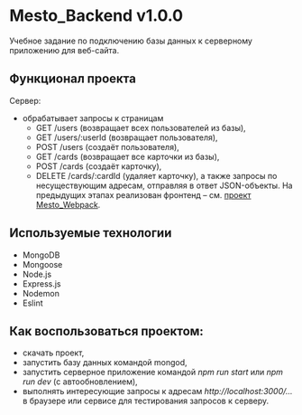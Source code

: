 # Mesto_Backend v1.0.0
Учебное задание по подключению базы данных к серверному приложению для веб-сайта.
## Функционал проекта
Сервер:
- обрабатывает запросы к страницам
   - GET /users (возвращает всех пользователей из базы),
   - GET /users/:userId (возвращает пользователя),
   - POST /users (создаёт пользователя),
   - GET /cards (возвращает все карточки из базы),
   - POST /cards (создаёт карточку),
   - DELETE /cards/:cardId (удаляет карточку),
а также запросы по несуществующим адресам, отправляя в ответ JSON-объекты.
На предыдущих этапах реализован фронтенд – см. [проект Mesto_Webpack](https://github.com/VitalyTikhonov/Mesto_Webpack/blob/master/README.md).
## Используемые технологии
- MongoDB
- Mongoose
- Node.js
- Express.js
- Nodemon
- Eslint
## Как воспользоваться проектом:
- скачать проект,
- запустить базу данных командой mongod,
- запустить серверное приложение командой _npm run start_ или _npm run dev_ (с автообновлением),
- выполнять интересующие запросы  к адресам _http://localhost:3000/…_ в браузере или сервисе для тестирования запросов к серверу.
